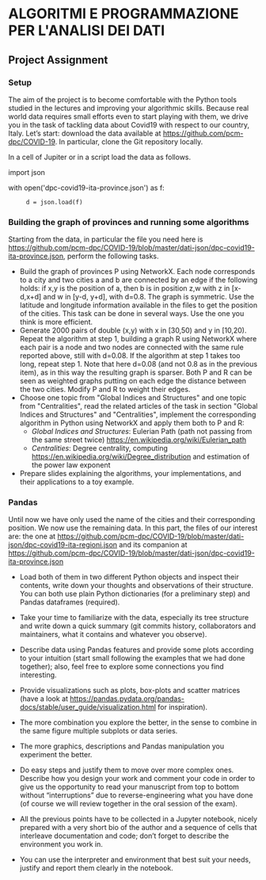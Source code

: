 # ALGORITMI E PROGRAMMAZIONE PER L'ANALISI DEI DATI

## Project Assignment

### Setup

The aim of the project is to become comfortable with the Python tools studied in the lectures and improving your algorithmic skills. Because real world data requires small efforts even to start playing with them, we drive you in the task of tackling data about Covid19 with respect to our country, Italy. Let’s start: download the data available at https://github.com/pcm-dpc/COVID-19. In particular, clone the Git repository locally. 

In a cell of Jupiter or in a script load the data as follows.

import json

with open('dpc-covid19-ita-province.json') as f:

         d = json.load(f) 


### Building the graph of provinces and running some algorithms

Starting from the data, in particular the file you need here is https://github.com/pcm-dpc/COVID-19/blob/master/dati-json/dpc-covid19-ita-province.json, perform the following tasks.

* Build the graph of provinces P using NetworkX. Each node corresponds to a city and two cities a and b are connected by an edge if the following holds: if x,y is the position of a, then b is in position z,w with z in [x-d,x+d] and w in [y-d, y+d], with d=0.8. The graph is symmetric. Use the latitude and longitude information available in the files to get the position of the cities. This task can be done in several ways. Use the one you think is more efficient.
* Generate 2000 pairs of double (x,y) with x in [30,50) and y in [10,20). Repeat the algorithm at step 1, building a graph R using NetworkX where each pair is a node and two nodes are connected with the same rule reported above, still with d=0.08. If the algorithm at step 1 takes too long, repeat step 1. Note that here d=0.08 (and not 0.8 as in the previous item), as in this way the resulting graph is sparser.
Both P and R can be seen as weighted graphs putting on each edge the distance between the two cities. Modify P and R to weight their edges.
* Choose one topic from "Global Indices and Structures" and one topic from "Centralities", read the related articles of the task in section "Global Indices and Structures" and "Centralities", implement the corresponding algorithm in Python using NetworkX and apply them both to P and R:
    * *Global Indices and Structures*: Eulerian Path (path not passing from the same street twice) https://en.wikipedia.org/wiki/Eulerian_path
    * *Centralities*: Degree centrality, computing https://en.wikipedia.org/wiki/Degree_distribution and estimation of the power law exponent
* Prepare slides explaining the algorithms, your implementations, and their applications to a toy example.


### Pandas

Until now we have only used the name of the cities and their corresponding position. We now use the remaining data.
In this part, the files of our interest are: the one at  https://github.com/pcm-dpc/COVID-19/blob/master/dati-json/dpc-covid19-ita-regioni.json and its companion at https://github.com/pcm-dpc/COVID-19/blob/master/dati-json/dpc-covid19-ita-province.json

* Load both of them in two different Python objects and inspect their contents, write down your thoughts and observations of their structure. You can both use plain Python dictionaries (for a preliminary step) and Pandas dataframes (required).

* Take your time to familiarize with the data, especially its tree structure and write down a quick summary (git commits history, collaborators and maintainers, what it contains and whatever you observe).

* Describe data using Pandas features and provide some plots according to your intuition (start small following the examples that we had done together); also, feel free to explore some connections you find interesting.
* Provide visualizations such as plots, box-plots and scatter matrices (have a look at https://pandas.pydata.org/pandas-docs/stable/user_guide/visualization.html  for inspiration).
* The more combination you explore the better, in the sense to combine in the same figure multiple subplots or data series.
* The more graphics, descriptions and Pandas manipulation you experiment the better.
* Do easy steps and justify them to move over more complex ones. Describe how you design your work and comment your code in order to give us the opportunity to read your manuscript from top to bottom without “interruptions” due to reverse-engineering what you have done (of course we will review together in the oral session of the exam).
* All the previous points have to be collected in a Jupyter notebook, nicely prepared with a very short bio of the author and a sequence of cells that interleave documentation and code; don’t forget to describe the environment you work in. 
* You can use the interpreter and environment that best suit your needs, justify and report them clearly in the notebook.